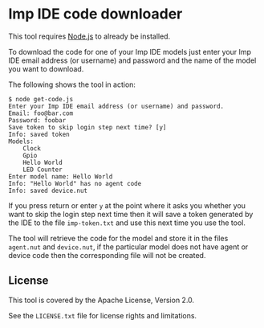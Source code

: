 Imp IDE code downloader
=======================

This tool requires [Node.js](https://nodejs.org/download/) to already be installed.

To download the code for one of your Imp IDE models just enter your Imp IDE email address (or username) and password and the name of the model you want to download.

The following shows the tool in action:

    $ node get-code.js 
    Enter your Imp IDE email address (or username) and password.
    Email: foo@bar.com
    Password: foobar
    Save token to skip login step next time? [y] 
    Info: saved token
    Models:
        Clock
        Gpio
        Hello World
        LED Counter
    Enter model name: Hello World
    Info: "Hello World" has no agent code
    Info: saved device.nut

If you press return or enter `y` at the point where it asks you whether you want to skip the login step next time then it will save a token generated by the IDE to the file `imp-token.txt` and use this next time you use the tool.

The tool will retrieve the code for the model and store it in the files `agent.nut` and `device.nut`, if the particular model does not have agent or device code then the corresponding file will not be created.

License
-------

This tool is covered by the Apache License, Version 2.0.

See the `LICENSE.txt` file for license rights and limitations.
